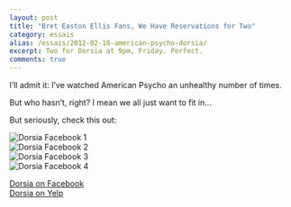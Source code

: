 ```yaml
---
layout: post
title: "Bret Easton Ellis Fans, We Have Reservations for Two"
category: essais
alias: /essais/2012-02-18-american-psycho-dorsia/
excerpt: Two for Dorsia at 9pm, Friday. Perfect.
comments: true
---
```


I’ll admit it: I’ve watched American Psycho an unhealthy number of times.  

But who hasn’t, right? I mean we all just want to fit in...   

But seriously, check this out:  

![Dorsia Facebook 1](http://www.vincentbarr.com/assets/images/dorsia-facebook.png)  
![Dorsia Facebook 2](http://www.vincentbarr.com/assets/images/dorsia-yelp-main.png)  
![Dorsia Facebook 3](http://www.vincentbarr.com/assets/images/dorsia-yelp-comment.png)  
![Dorsia Facebook 4](http://www.vincentbarr.com/assets/images/dorsia-yelp-comment2.png)  

[Dorsia on Facebook](http://www.facebook.com/pages/Dorsia/55984183346)  
[Dorsia on Yelp](http://www.yelp.com/biz/dorsia-new-york)  

<a href="https://plus.google.com/+VincentBarr0?rel=author"></a>